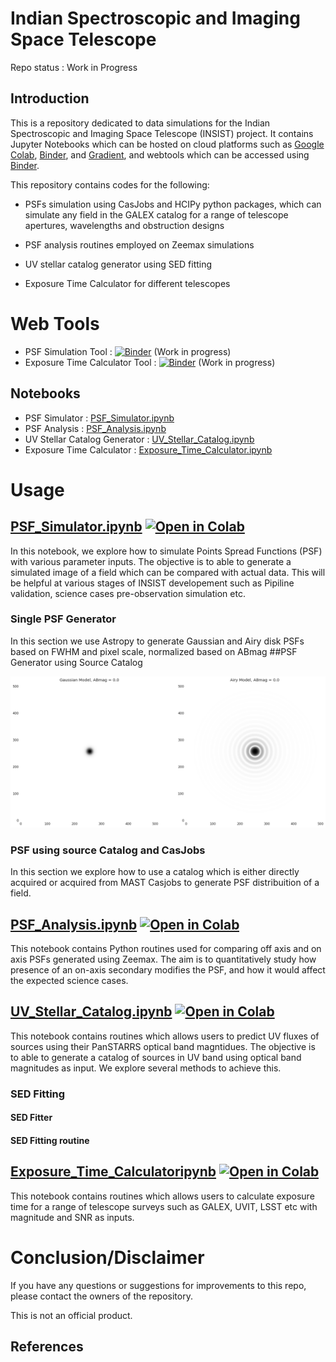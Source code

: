 # Indian Spectroscopic and Imaging Space Telescope 

Repo status : Work in Progress

## Introduction

This is a repository dedicated to data simulations for the Indian Spectroscopic and Imaging Space Telescope (INSIST) project. It contains Jupyter Notebooks which can be hosted on cloud platforms such as [Google Colab](https://colab.research.google.com/notebooks/intro.ipynb?utm_source=scs-index), [Binder](https://mybinder.org/), and [Gradient](https://gradient.run/notebooks), and webtools which can be accessed using [Binder](https://mybinder.org/).

This repository contains codes for the following:

*  PSFs simulation using CasJobs and HCIPy python packages, which can simulate any field in the GALEX catalog for a range of telescope apertures, wavelengths and obstruction designs

* PSF analysis routines employed on Zeemax simulations
* UV stellar catalog generator using SED fitting
* Exposure Time Calculator for different telescopes

# Web Tools
* PSF Simulation Tool           : [![Binder](https://mybinder.org/badge_logo.svg)](https://mybinder.org/v2/gh/Jack3690/INSIST/main?urlpath=%2Fvoila%2Frender%2FPSF_Simulator_Tool.ipynb%3Fvoila-theme%3Ddark) (Work in progress)
* Exposure Time Calculator Tool : [![Binder](https://mybinder.org/badge_logo.svg)](https://mybinder.org/v2/gh/Jack3690/INSIST/main?urlpath=%2Fvoila%2Frender%2FExposure_Time_Calculator_Tool.ipynb%3Fvoila-theme%3Ddark) (Work in progress)
 
## Notebooks

* PSF Simulator                : [PSF_Simulator.ipynb](https://github.com/Jack3690/INSIST/blob/main/PSF_Simulator.ipynb)
* PSF Analysis                 : [PSF_Analysis.ipynb](https://github.com/Jack3690/INSIST/blob/main/PSF_Analysis.ipynb)
* UV Stellar Catalog Generator : [UV_Stellar_Catalog.ipynb](https://github.com/Jack3690/INSIST/blob/main/UV_Stellar_Catalog.ipynb)
* Exposure Time Calculator     : [Exposure_Time_Calculator.ipynb](https://github.com/Jack3690/INSIST/blob/main/Exposure_Time_Calculator)


# Usage

## [PSF_Simulator.ipynb](https://github.com/Jack3690/INSIST/blob/main/PSF_Simulator.ipynb) [![Open in Colab](https://colab.research.google.com/assets/colab-badge.svg)](https://colab.research.google.com/github/Jack3690/INSIST/blob/main/PSF_Simulator.ipynb)

In this notebook, we explore how to simulate Points Spread Functions (PSF) with various parameter inputs. The objective is to able to generate a simulated image of a field which can be compared with actual data. This will be helpful at various stages of INSIST developement such as Pipiline validation, science cases pre-observation simulation etc.

### Single PSF Generator

In this section we use Astropy to generate Gaussian and Airy disk PSFs based on FWHM and pixel scale, normalized based on ABmag
##PSF Generator using Source Catalog

![plot](./doc/SPG.png) 

### PSF using source Catalog and CasJobs

In this section we explore how to use a catalog which is either directly acquired or acquired from MAST Casjobs to generate PSF distribuition of a field.

## [PSF_Analysis.ipynb](https://github.com/Jack3690/INSIST/blob/main/PSF_Analysis.ipynb) [![Open in Colab](https://colab.research.google.com/assets/colab-badge.svg)](https://colab.research.google.com/github/Jack3690/INSIST/blob/main/PSF_PSF_Analysis.ipynb)

This notebook contains Python routines used for comparing off axis and on axis PSFs generated using Zeemax. The aim is to quantitatively study how presence of an on-axis secondary modifies the PSF, and how it would affect the expected science cases.

## [UV_Stellar_Catalog.ipynb](https://github.com/Jack3690/INSIST/blob/main/UV_Stellar_Catalog.ipynb) [![Open in Colab](https://colab.research.google.com/assets/colab-badge.svg)](https://colab.research.google.com/github/Jack3690/INSIST/blob/main/UV_Stellar_Catalog.ipynb)

This notebook contains routines which allows users to predict UV fluxes of sources using their PanSTARRS optical band magntidues. The objective is to able to generate a catalog of sources in UV band using optical band magnitudes as input. We explore several methods to achieve this.

### SED Fitting

#### SED Fitter

#### SED Fitting routine


## [Exposure_Time_Calculatoripynb](https://github.com/Jack3690/INSIST/blob/main/Exposure_Time_Calculator.ipynb) [![Open in Colab](https://colab.research.google.com/assets/colab-badge.svg)](https://colab.research.google.com/github/Jack3690/INSIST/blob/main/Exposure_Time_Calculator)

This notebook contains routines which allows users to calculate exposure time for a range of telescope surveys such as GALEX, UVIT, LSST etc with magnitude and SNR as inputs.
# Conclusion/Disclaimer

If you have any questions or suggestions for improvements to this repo,
please contact the owners of the repository.

This is not an official product.


## References
